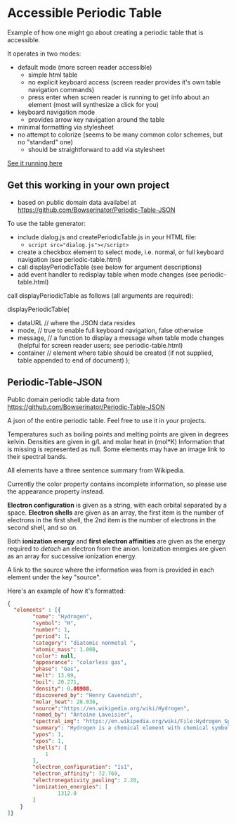 # Accessible Periodic Table

Example of how one might go about creating a periodic table that is accessible.

It operates in two modes:

- default mode (more screen reader accessible)
   + simple html table
   + no explicit keyboard access (screen reader provides it's own table navigation commands)
   + press enter when screen reader is running to get info about an element (most will synthesize a click for you)
- keyboard navigation mode
   + provides arrow key navigation around the table
- minimal formatting via stylesheet
- no attempt to colorize (seems to be many common color schemes, but no "standard" one)
   + should be straightforward to add via stylesheet

[See it running here](./periodic-table.html)

## Get this working in your own project

- based on public domain data availabel at https://github.com/Bowserinator/Periodic-Table-JSON

To use the table generator:

- include dialog.js and createPeriodicTable.js in your HTML file:
   + `script src="dialog.js"></script>`
- create a checkbox element to select mode, i.e. normal, or full keyboard navigation (see periodic-table.html)
- call displayPeriodicTable (see below for argument descriptions)
- add event handler to redisplay table when mode changes (see periodic-table.html)

call displayPeriodicTable as follows (all arguments are required):

   displayPeriodicTable(
- dataURL // where the JSON data resides
- mode, // true to enable full keyboard navigation, false otherwise
- message, // a function to display a message when table mode changes (helpful for screen reader users; see periodic-table.html)
- container // element where table should be created (if not supplied, table appended to end of document)
);



## Periodic-Table-JSON

Public domain periodic table data from https://github.com/Bowserinator/Periodic-Table-JSON

A json of the entire periodic table. Feel free to use it in your projects.

Temperatures such as boiling points and melting points are given in degrees kelvin.  Densities are given in g/L and molar heat in (mol*K)
Information that is missing is represented as null. Some elements may have an image link to their spectral bands.

All elements have a three sentence summary from Wikipedia.

Currently the color property contains incomplete information, so please use the appearance property instead.

**Electron configuration** is given as a string, with each orbital separated by a space.  **Electron shells** are given as an array, the first item is the number of electrons in the first shell, the 2nd item is the number of electrons in the second shell, and so on.

Both **ionization energy** and **first electron affinities** are given as the energy required to *detach* an electron from the anion.  Ionization energies are given as an array for successive ionization energy.

A link to the source where the information was from is provided in each element under the key "source".

Here's an example of how it's formatted:
```json
{
  "elements" : [{
		"name": "Hydrogen",
		"symbol": "H",
		"number": 1,
		"period": 1,
		"category": "diatomic nonmetal ",
		"atomic_mass": 1.008,
		"color": null,
		"appearance": "colorless gas",
		"phase": "Gas",
		"melt": 13.99,
		"boil": 20.271,
		"density": 0.08988,
		"discovered_by": "Henry Cavendish",
		"molar_heat": 28.836,
		"source":"https://en.wikipedia.org/wiki/Hydrogen",
		"named_by": "Antoine Lavoisier",
		"spectral_img": "https://en.wikipedia.org/wiki/File:Hydrogen_Spectra.jpg",
		"summary": "Hydrogen is a chemical element with chemical symbol H and atomic number 1. With an atomic weight of 1.00794 u, hydrogen is the lightest element on the periodic table. Its monatomic form (H) is the most abundant chemical substance in the Universe, constituting roughly 75% of all baryonic mass.",
		"ypos": 1,
		"xpos": 1,
		"shells": [
		    1
		],
		"electron_configuration": "1s1",
		"electron_affinity": 72.769,
		"electronegativity_pauling": 2.20,
		"ionization_energies": [
				1312.0
		]
	}
]}
```

